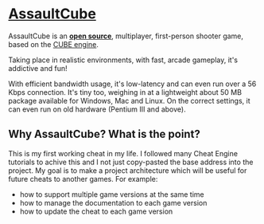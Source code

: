 # [AssaultCube](https://assault.cubers.net/)

 AssaultCube is an **[open source](https://github.com/assaultcube/AC)**, multiplayer, first-person shooter game, based on the [CUBE engine](http://cubeengine.com/index.php).

Taking place in realistic environments, with fast, arcade gameplay, it's addictive and fun!

With efficient bandwidth usage, it's low-latency and can even run over a 56 Kbps connection.
It's tiny too, weighing in at a lightweight about 50 MB package available for Windows, Mac and Linux.
On the correct settings, it can even run on old hardware (Pentium III and above).

## Why AssaultCube? What is the point?
This is my first working cheat in my life. I followed many Cheat Engine tutorials to achive this and I not just copy-pasted
the base address into the project. My goal is to make a project architecture which will be useful for future cheats
to another games. For example: 
- how to support multiple game versions at the same time
- how to manage the documentation to each game version
- how to update the cheat to each game version
